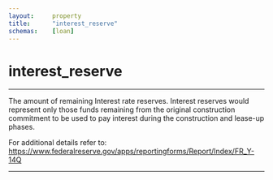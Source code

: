 ```yaml
---
layout:     property
title:      "interest_reserve"
schemas:    [loan]
---
```


# interest_reserve

---

The amount of remaining Interest rate reserves. Interest reserves would represent only those funds remaining from the original construction commitment to be used to pay interest during the construction and lease-up phases.

For additional details refer to: https://www.federalreserve.gov/apps/reportingforms/Report/Index/FR_Y-14Q

--- 